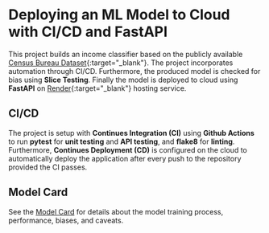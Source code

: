 # Deploying an ML Model to Cloud with CI/CD and FastAPI

This project builds an income classifier based on the publicly available [Census Bureau Dataset](https://archive.ics.uci.edu/ml/datasets/census+income){:target="_blank"}. The project incorporates automation through CI/CD. Furthermore, the produced model is checked for bias using **Slice Testing**. Finally the model is deployed to cloud using **FastAPI** on [Render](render.com){:target="_blank"} hosting service.

## CI/CD
The project is setup with **Continues Integration (CI)** using **Github Actions** to run **pytest** for **unit testing** and **API testing**, and **flake8** for **linting**. Furthermore, **Continues Deployment (CD)** is configured on the cloud to automatically deploy the application after every push to the repository provided the CI passes.

## Model Card
See the [Model Card](model_card.md) for details about the model training process, performance, biases, and caveats.